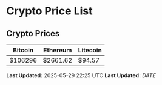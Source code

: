 # Crypto Price List

## Crypto Prices
| Bitcoin | Ethereum | Litecoin |
| ------- | -------- | -------- |
| $106296 | $2661.62 | $94.57 |
**Last Updated:** 2025-05-29 22:25 UTC
**Last Updated:** $DATE$
